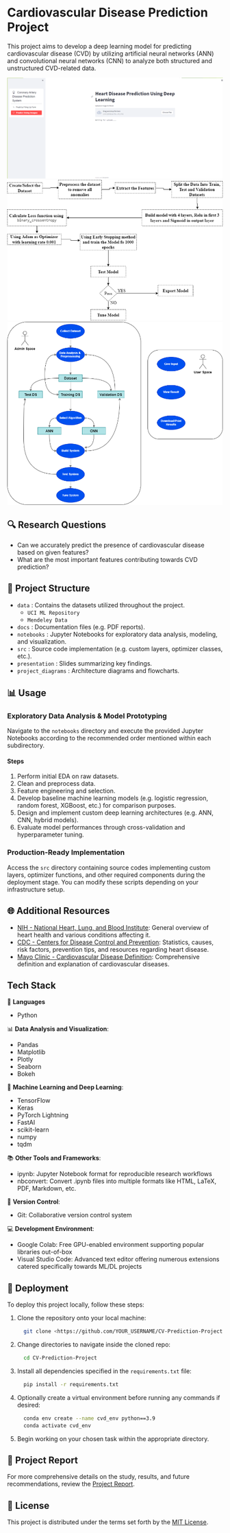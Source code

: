  # Cardiovascular Disease Prediction Project

This project aims to develop a deep learning model for predicting cardiovascular disease (CVD) by utilizing artificial neural networks (ANN) and convolutional neural networks (CNN) to analyze both structured and unstructured CVD-related data.

![Cardiovascular Disease Prediction Project Interface](figures/interface.png)
![Use Case Diagram](figures/implementation.png)
![Project Implementation](figures/Use_Case_Diagram.png)
## 🔍 Research Questions

- Can we accurately predict the presence of cardiovascular disease based on given features?
- What are the most important features contributing towards CVD prediction?

## 📁 Project Structure

- `data` : Contains the datasets utilized throughout the project.
	+ `UCI ML Repository`
	+ `Mendeley Data`
- `docs` : Documentation files (e.g. PDF reports).
- `notebooks` : Jupyter Notebooks for exploratory data analysis, modeling, and visualization.
- `src` : Source code implementation (e.g. custom layers, optimizer classes, etc.).
- `presentation` : Slides summarizing key findings.
- `project_diagrams` : Architecture diagrams and flowcharts.

## 📊 Usage

### Exploratory Data Analysis & Model Prototyping
Navigate to the `notebooks` directory and execute the provided Jupyter Notebooks according to the recommended order mentioned within each subdirectory.

#### Steps
1. Perform initial EDA on raw datasets.
2. Clean and preprocess data.
3. Feature engineering and selection.
4. Develop baseline machine learning models (e.g. logistic regression, random forest, XGBoost, etc.) for comparison purposes.
5. Design and implement custom deep learning architectures (e.g. ANN, CNN, hybrid models).
6. Evaluate model performances through cross-validation and hyperparameter tuning.

### Production-Ready Implementation
Access the `src` directory containing source codes implementing custom layers, optimizer functions, and other required components during the deployment stage. You can modify these scripts depending on your infrastructure setup.

## 🌐 Additional Resources

- [NIH - National Heart, Lung, and Blood Institute](<https://www.nhlbi.nih.gov/>): General overview of heart health and various conditions affecting it.
- [CDC - Centers for Disease Control and Prevention](<https://www.cdc.gov/heartdisease/index.htm>): Statistics, causes, risk factors, prevention tips, and resources regarding heart disease.
- [Mayo Clinic - Cardiovascular Disease Definition](<https://www.mayoclinic.org/diseases-conditions/heart-disease/symptoms-causes/syc-20353118>): Comprehensive definition and explanation of cardiovascular diseases.

## Tech Stack

🚀 **Languages**
- Python

📊 **Data Analysis and Visualization**:
- Pandas
- Matplotlib
- Plotly
- Seaborn
- Bokeh

🤖 **Machine Learning and Deep Learning**:
- TensorFlow
- Keras
- PyTorch Lightning
- FastAI
- scikit-learn
- numpy
- tqdm

📚 **Other Tools and Frameworks**:
- ipynb: Jupyter Notebook format for reproducible research workflows
- nbconvert: Convert .ipynb files into multiple formats like HTML, LaTeX, PDF, Markdown, etc.

🔧 **Version Control**:
- Git: Collaborative version control system

💻 **Development Environment**:
- Google Colab: Free GPU-enabled environment supporting popular libraries out-of-box
- Visual Studio Code: Advanced text editor offering numerous extensions catered specifically towards ML/DL projects

## 🔧 Deployment

To deploy this project locally, follow these steps:

1. Clone the repository onto your local machine:
    ```bash
      git clone <https://github.com/YOUR_USERNAME/CV-Prediction-Project.git>
    ```

2. Change directories to navigate inside the cloned repo:
    ```bash
      cd CV-Prediction-Project
    ```

3. Install all dependencies specified in the `requirements.txt` file:
    ```bash
      pip install -r requirements.txt
    ```

4. Optionally create a virtual environment before running any commands if desired:
   ```bash
     conda env create --name cvd_env python==3.9
     conda activate cvd_env
   ```

5. Begin working on your chosen task within the appropriate directory.

## 📰 Project Report

For more comprehensive details on the study, results, and future recommendations, review the [Project Report](https://https://github.com/ZahirAhmadChaudhry/Cardiovascular-disease-prediction-using-deep-leaerning/Report/Ahmad-Zahir-FinalYearProjectDocument.pdf).

## 📄 License

This project is distributed under the terms set forth by the [MIT License](https://https://github.com/ZahirAhmadChaudhry/Cardiovascular-disease-prediction-using-deep-leaerning/blob/main/LICENSE).